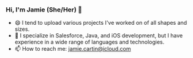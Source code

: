 ### Hi, I'm Jamie (She/Her) 👋

<!--
**jamiecartin/jamiecartin** is a ✨ _special_ ✨ repository because its `README.md` (this file) appears on your GitHub profile. -->


- 😄 I tend to upload various projects I've worked on of all shapes and sizes.
- 🔭 I specialize in Salesforce, Java, and iOS development, but I have experience in a wide range of languages and technologies.
- 📫 How to reach me: jamie.cartin@icloud.com


<!--
![Anurag's GitHub stats](https://github-readme-stats.vercel.app/api?username=jamiecartin&show_icons=true&theme=transparent)
 -->
